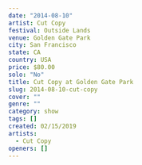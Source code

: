 ```yaml
---
date: "2014-08-10"
artist: Cut Copy
festival: Outside Lands
venue: Golden Gate Park
city: San Francisco
state: CA
country: USA
price: $80.00
solo: "No"
title: Cut Copy at Golden Gate Park
slug: 2014-08-10-cut-copy
cover: ""
genre: ""
category: show
tags: []
created: 02/15/2019
artists:
  - Cut Copy
openers: []
---
```


